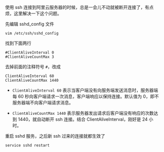 


使用 ssh 连接到阿里云服务器的时候，总是一会儿不动就被断开连接了，有点烦，这里解决一下这个问题。

先编辑 sshd_config 文件

```shell
vim /etc/ssh/sshd_config
```

找到下面两行

```
#ClientAliveInterval 0
#ClientAliveCountMax 3
```

去掉前面的注释符号 `#`，改成

```
ClientAliveInterval 60
ClientAliveCountMax 1440
```

* `ClientAliveInterval 60` 表示当客户端没有向服务端发送消息时，服务器端每 60 秒向客户端请求一次消息，客户端响应以保持连接。默认值为 0，即不服务器端不向客户端请求消息。

* `ClientAliveCountMax 1440` 表示服务器发出请求后客户端没有响应的次数达到 1440，就自动断开 ssh 连接。结合 ClientAliveInterval，刚好是 24 小时。

重启 sshd 服务，之后新 ssh 过来的连接就都生效了

```
service sshd restart
```



<!--more-->

